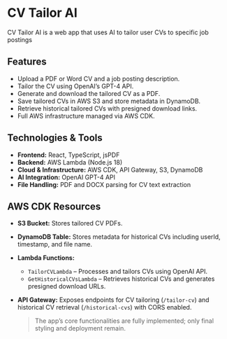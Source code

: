 # CV Tailor AI

CV Tailor AI is a web app that uses AI to tailor user CVs to specific job postings

## Features

- Upload a PDF or Word CV and a job posting description.
- Tailor the CV using OpenAI’s GPT-4 API.
- Generate and download the tailored CV as a PDF.
- Save tailored CVs in AWS S3 and store metadata in DynamoDB.
- Retrieve historical tailored CVs with presigned download links.
- Full AWS infrastructure managed via AWS CDK.

## Technologies & Tools

- **Frontend:** React, TypeScript, jsPDF
- **Backend:** AWS Lambda (Node.js 18)
- **Cloud & Infrastructure:** AWS CDK, API Gateway, S3, DynamoDB
- **AI Integration:** OpenAI GPT-4 API
- **File Handling:** PDF and DOCX parsing for CV text extraction

## AWS CDK Resources

- **S3 Bucket:** Stores tailored CV PDFs.
- **DynamoDB Table:** Stores metadata for historical CVs including userId, timestamp, and file name.
- **Lambda Functions:**
  - `TailorCVLambda` – Processes and tailors CVs using OpenAI API.
  - `GetHistoricalCVsLambda` – Retrieves historical CVs and generates presigned download URLs.
- **API Gateway:** Exposes endpoints for CV tailoring (`/tailor-cv`) and historical CV retrieval (`/historical-cvs`) with CORS enabled.

  > The app’s core functionalities are fully implemented; only final styling and deployment remain. 

